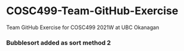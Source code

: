 # COSC499-Team-GitHub-Exercise
Team GitHub Exercise for COSC499 2021W at UBC Okanagan 
  
### Bubblesort added as sort method 2 ###

